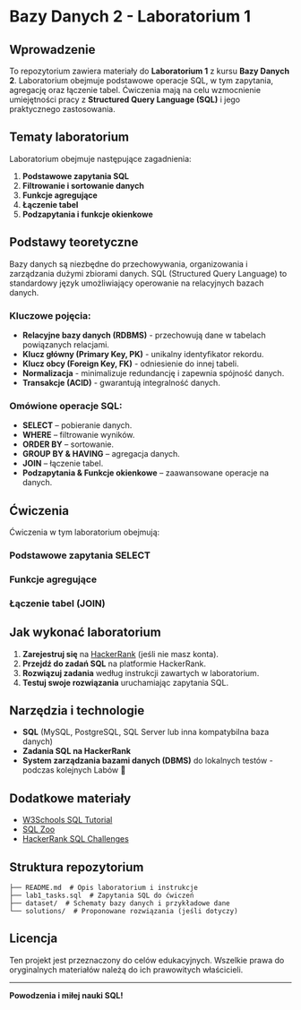 # Bazy Danych 2 - Laboratorium 1

## Wprowadzenie
To repozytorium zawiera materiały do **Laboratorium 1** z kursu **Bazy Danych 2**. Laboratorium obejmuje podstawowe operacje SQL, w tym zapytania, agregację oraz łączenie tabel. Ćwiczenia mają na celu wzmocnienie umiejętności pracy z **Structured Query Language (SQL)** i jego praktycznego zastosowania.

## Tematy laboratorium
Laboratorium obejmuje następujące zagadnienia:

1. **Podstawowe zapytania SQL**
2. **Filtrowanie i sortowanie danych**
3. **Funkcje agregujące**
4. **Łączenie tabel**
5. **Podzapytania i funkcje okienkowe**

## Podstawy teoretyczne
Bazy danych są niezbędne do przechowywania, organizowania i zarządzania dużymi zbiorami danych. SQL (Structured Query Language) to standardowy język umożliwiający operowanie na relacyjnych bazach danych.

### Kluczowe pojęcia:
- **Relacyjne bazy danych (RDBMS)** - przechowują dane w tabelach powiązanych relacjami.
- **Klucz główny (Primary Key, PK)** - unikalny identyfikator rekordu.
- **Klucz obcy (Foreign Key, FK)** - odniesienie do innej tabeli.
- **Normalizacja** - minimalizuje redundancję i zapewnia spójność danych.
- **Transakcje (ACID)** - gwarantują integralność danych.

### Omówione operacje SQL:
- **SELECT** – pobieranie danych.
- **WHERE** – filtrowanie wyników.
- **ORDER BY** – sortowanie.
- **GROUP BY & HAVING** – agregacja danych.
- **JOIN** – łączenie tabel.
- **Podzapytania & Funkcje okienkowe** – zaawansowane operacje na danych.

## Ćwiczenia

Ćwiczenia w tym laboratorium obejmują:

### Podstawowe zapytania SELECT
### Funkcje agregujące
### Łączenie tabel (JOIN)


## Jak wykonać laboratorium
1. **Zarejestruj się** na [HackerRank](https://www.hackerrank.com/domains/sql) (jeśli nie masz konta).
2. **Przejdź do zadań SQL** na platformie HackerRank.
3. **Rozwiązuj zadania** według instrukcji zawartych w laboratorium.
4. **Testuj swoje rozwiązania** uruchamiając zapytania SQL.

## Narzędzia i technologie
- **SQL** (MySQL, PostgreSQL, SQL Server lub inna kompatybilna baza danych)
- **Zadania SQL na HackerRank**
- **System zarządzania bazami danych (DBMS)** do lokalnych testów - podczas kolejnych Labów 🙂

## Dodatkowe materiały
- [W3Schools SQL Tutorial](https://www.w3schools.com/sql/)
- [SQL Zoo](https://sqlzoo.net/)
- [HackerRank SQL Challenges](https://www.hackerrank.com/domains/sql)

## Struktura repozytorium
```
├── README.md  # Opis laboratorium i instrukcje
├── lab1_tasks.sql  # Zapytania SQL do ćwiczeń
├── dataset/  # Schematy bazy danych i przykładowe dane
└── solutions/  # Proponowane rozwiązania (jeśli dotyczy)
```

## Licencja
Ten projekt jest przeznaczony do celów edukacyjnych. Wszelkie prawa do oryginalnych materiałów należą do ich prawowitych właścicieli.

---
**Powodzenia i miłej nauki SQL!**

